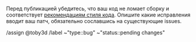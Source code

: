 Перед публикацией убедитесь, что ваш код не ломает сборку и соответствует [рекомендациям стиля кода](https://codeguide.academy/). Опишите какие исправления вводит ваш патч, обязательно сославшись на существующие issues.

/assign @toby3d
/label ~"type::bug" ~"status::pending changes"
